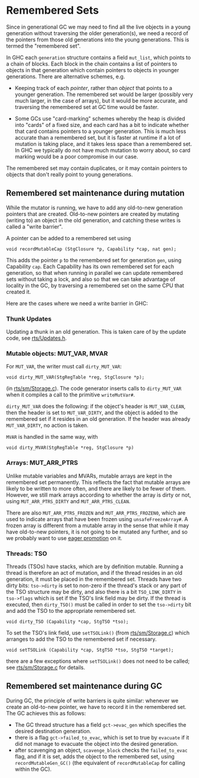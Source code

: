 # Remembered Sets


Since in generational GC we may need to find all the live objects in a young generation without traversing the older generation(s), we need a record of the pointers from those old generations into the young generations.  This is termed the "remembered set".  


In GHC each `generation` structure contains a field `mut_list`, which points to a chain of blocks.  Each block in the chain contains a list of pointers to objects in that generation which contain pointers to objects in younger generations.  There are alternative schemes, e.g.

- Keeping track of each *pointer*, rather than *object* that points to a younger generation.  The remembered set would
  be larger (possibly very much larger, in the case of arrays), but it would be more accurate, and traversing the
  remembered set at GC time would be faster.

- Some GCs use "card-marking" schemes whereby the heap is divided into "cards" of a fixed size, and each card has a bit to
  indicate whether that card contains pointers to a younger generation.  This is much less accurate than a remembered set,
  but it is faster at runtime if a lot of mutation is taking place, and it takes less space than a remembered set.  In GHC
  we typically do not have much mutation to worry about, so card marking would be a poor compromise in our case.


The remembered set may contain duplicates, or it may contain pointers to objects that don't really point to young generations.

## Remembered set maintenance during mutation


While the mutator is running, we have to add any old-to-new generation pointers that are created.  Old-to-new pointers are created by mutating (writing to) an object in the old generation, and catching these writes is called a "write barrier".  


A pointer can be added to a remembered set using 

```wiki
void recordMutableCap (StgClosure *p, Capability *cap, nat gen);
```


This adds the pointer `p` to the remembered set for generation `gen`, using Capability `cap`.  Each Capability has its own remembered set for each generation, so that when running in parallel we can update remembered sets without taking a lock, and also so that we can take advantage of locality in the GC, by traversing a remembered set on the same CPU that created it.


Here are the cases where we need a write barrier in GHC:

### Thunk Updates


Updating a thunk in an old generation.  This is taken care of by the update code, see [rts/Updates.h](https://gitlab.haskell.org/ghc/ghc/blob/master/rts/Updates.h).

### Mutable objects: MUT_VAR, MVAR


For `MUT_VAR`, the writer must call `dirty_MUT_VAR`:

```wiki
void dirty_MUT_VAR(StgRegTable *reg, StgClosure *p);
```


(in [rts/sm/Storage.c](https://gitlab.haskell.org/ghc/ghc/blob/master/rts/sm/Storage.c)).  The code generator inserts calls to `dirty_MUT_VAR` when it compiles a call to the primitive `writeMutVar#`.

`dirty_MUT_VAR` does the following: if the object's header is `MUT_VAR_CLEAN`, then the header is set to `MUT_VAR_DIRTY`, and the object is added to the remembered set if it resides in an old generation.  If the header was already `MUT_VAR_DIRTY`, no action
is taken.

`MVAR` is handled in the same way, with 

```wiki
void dirty_MVAR(StgRegTable *reg, StgClosure *p)
```

### Arrays: MUT_ARR_PTRS


Unlike mutable variables and MVARs, mutable arrays are kept in the remembered set permanently.  This reflects the fact that mutable arrays are likely to be written to more often, and there are likely to be fewer of them.  However, we still mark arrays according to whether the array is dirty or not, using `MUT_ARR_PTRS_DIRTY` and `MUT_ARR_PTRS_CLEAN`.  


There are also `MUT_ARR_PTRS_FROZEN` and `MUT_ARR_PTRS_FROZEN0`, which are used to indicate arrays that have been frozen using `unsafeFreezeArray#`.  A frozen array is different from a mutable array in the sense that while it may have old-to-new pointers, it is not going to be mutated any further, and so we probably want to use [eager promotion](commentary/rts/storage/gc/eager-promotion) on it.

### Threads: TSO


Threads (TSOs) have stacks, which are by definition mutable.  Running a thread is therefore an act of mutation, and if the
thread resides in an old generation, it must be placed in the remembered set.  Threads have two dirty bits: `tso->dirty`
is set to non-zero if the thread's stack or any part of the TSO structure may be dirty, and also there is a bit
`TSO_LINK_DIRTY` in `tso->flags` which is set if the TSO's link field may be dirty.  If the thread is executed,
then `dirty_TSO()` must be called in order to set the `tso->dirty` bit and add the TSO to the appropriate remembered set.

```wiki
void dirty_TSO (Capability *cap, StgTSO *tso);
```


To set the TSO's link field, use `setTSOLink()` (from [rts/sm/Storage.c](https://gitlab.haskell.org/ghc/ghc/blob/master/rts/sm/Storage.c)) which arranges to add the TSO to
the remembered set if necessary.

```wiki
void setTSOLink (Capability *cap, StgTSO *tso, StgTSO *target);
```


there are a few exceptions where `setTSOLink()` does not need to be called; see [rts/sm/Storage.c](https://gitlab.haskell.org/ghc/ghc/blob/master/rts/sm/Storage.c) for details.

## Remembered set maintenance during GC


During GC, the principle of write barriers is quite similar: whenever we create an old-to-new pointer, we have to record it in the remembered set.  The GC achieves this as follows:

- The GC thread structure has a field `gct->evac_gen` which specifies the desired destination generation.
- there is a flag `gct->failed_to_evac`, which is set to true by `evacuate` if it did not manage to evacuate
  the object into the desired generation.
- after scavenging an object, `scavenge_block` checks the `failed_to_evac` flag, and if it is set, adds the object to the remembered set, using `recordMutableGen_GC()` (the equivalent of `recordMutableCap` for calling within the GC).

